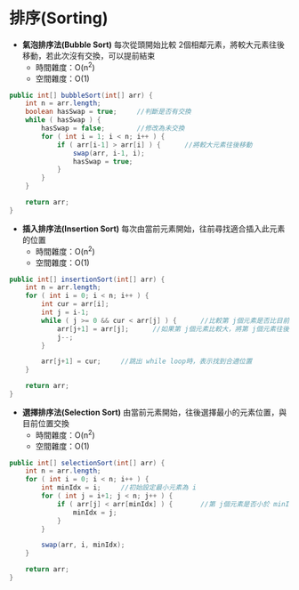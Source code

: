 # 排序(Sorting)

- **氣泡排序法(Bubble Sort)** 每次從頭開始比較 2個相鄰元素，將較大元素往後移動，若此次沒有交換，可以提前結束
  - 時間雜度：O(n<sup>2</sup>)
  - 空間雜度：O(1)
```Java
public int[] bubbleSort(int[] arr) {
    int n = arr.length;
    boolean hasSwap = true;     //判斷是否有交換
    while ( hasSwap ) {
        hasSwap = false;        //修改為未交換
        for ( int i = 1; i < n; i++ ) {
            if ( arr[i-1] > arr[i] ) {      //將較大元素往後移動
                swap(arr, i-1, i);
                hasSwap = true;
            }
        }
    }

    return arr;
}
```

- **插入排序法(Insertion Sort)** 每次由當前元素開始，往前尋找適合插入此元素的位置
  - 時間雜度：O(n<sup>2</sup>)
  - 空間雜度：O(1)
```Java
public int[] insertionSort(int[] arr) {
    int n = arr.length;
    for ( int i = 0; i < n; i++ ) {
        int cur = arr[i];
        int j = i-1;
        while ( j >= 0 && cur < arr[j] ) {      //比較第 j個元素是否比目前元素大
            arr[j+1] = arr[j];      //如果第 j個元素比較大，將第 j個元素往後移動
            j--;
        }

        arr[j+1] = cur;     //跳出 while loop時，表示找到合適位置
    }

    return arr;
}
```

- **選擇排序法(Selection Sort)** 由當前元素開始，往後選擇最小的元素位置，與目前位置交換
  - 時間雜度：O(n<sup>2</sup>)
  - 空間雜度：O(1)
```Java
public int[] selectionSort(int[] arr) {
    int n = arr.length;
    for ( int i = 0; i < n; i++ ) {
        int minIdx = i;     //初始設定最小元素為 i
        for ( int j = i+1; j < n; j++ ) {
            if ( arr[j] < arr[minIdx] ) {       //第 j個元素是否小於 minIdx元素
                minIdx = j;
            }
        }

        swap(arr, i, minIdx);
    }

    return arr;
}
```
